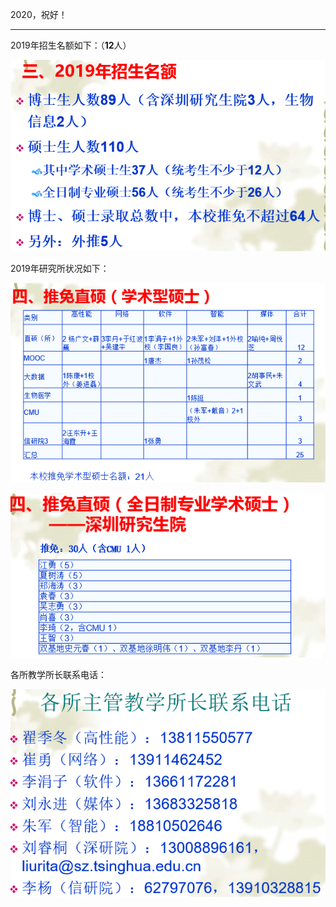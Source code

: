 2020，祝好！

-----

2019年招生名额如下：（**12**人）

![1558590294361](README/1558590294361.png)

2019年研究所状况如下：

![1558590410741](README/1558590410741.png)

![1558590422630](README/1558590422630.png)

各所教学所长联系电话：

![1558590528513](README/1558590528513.png)